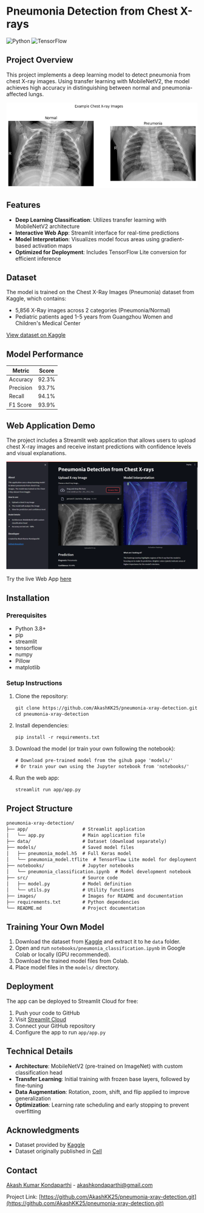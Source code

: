 # Pneumonia Detection from Chest X-rays

![Python](https://img.shields.io/badge/Python-3.8+-blue.svg)
![TensorFlow](https://img.shields.io/badge/TensorFlow-2.13-orange.svg)

## Project Overview

This project implements a deep learning model to detect pneumonia from chest X-ray images. Using transfer learning with MobileNetV2, the model achieves high accuracy in distinguishing between normal and pneumonia-affected lungs.

![Sample X-rays](images/sample_xrays.png)

## Features

- **Deep Learning Classification**: Utilizes transfer learning with MobileNetV2 architecture
- **Interactive Web App**: Streamlit interface for real-time predictions
- **Model Interpretation**: Visualizes model focus areas using gradient-based activation maps
- **Optimized for Deployment**: Includes TensorFlow Lite conversion for efficient inference

## Dataset

The model is trained on the Chest X-Ray Images (Pneumonia) dataset from Kaggle, which contains:
- 5,856 X-Ray images across 2 categories (Pneumonia/Normal)
- Pediatric patients aged 1-5 years from Guangzhou Women and Children's Medical Center

[View dataset on Kaggle](https://www.kaggle.com/datasets/paultimothymooney/chest-xray-pneumonia)

## Model Performance

| Metric | Score |
|--------|-------|
| Accuracy | 92.3% |
| Precision | 93.7% |
| Recall | 94.1% |
| F1 Score | 93.9% |

## Web Application Demo

The project includes a Streamlit web application that allows users to upload chest X-ray images and receive instant predictions with confidence levels and visual explanations.

![Web App Screenshot](images/webapp_screenshot.png)

Try the live Web App [here](https://pneumonia-xray-detection-rg3iw4npjkhxlbjdnsup8w.streamlit.app/)

## Installation

### Prerequisites
- Python 3.8+
- pip
- streamlit
- tensorflow
- numpy
- Pillow
- matplotlib

### Setup Instructions

1. Clone the repository:
   ```
   git clone https://github.com/AkashKK25/pneumonia-xray-detection.git
   cd pneumonia-xray-detection
   ```

2. Install dependencies:
   ```
   pip install -r requirements.txt
   ```

3. Download the model (or train your own following the notebook):
   ```
   # Download pre-trained model from the gihub page 'models/'
   # Or train your own using the Jupyter notebook from 'notebooks/'
   ```

4. Run the web app:
   ```
   streamlit run app/app.py
   ```

## Project Structure

```
pneumonia-xray-detection/
├── app/                    # Streamlit application
│   └── app.py              # Main application file
├── data/                   # Dataset (download separately)
├── models/                 # Saved model files
│   ├── pneumonia_model.h5  # Full Keras model
│   └── pneumonia_model.tflite  # TensorFlow Lite model for deployment
├── notebooks/              # Jupyter notebooks
│   └── pneumonia_classification.ipynb  # Model development notebook
├── src/                    # Source code
│   ├── model.py            # Model definition
│   └── utils.py            # Utility functions
├── images/                 # Images for README and documentation
├── requirements.txt        # Python dependencies
└── README.md               # Project documentation
```

## Training Your Own Model

1. Download the dataset from [Kaggle](https://www.kaggle.com/datasets/paultimothymooney/chest-xray-pneumonia) and extract it to he `data` folder.
2. Open and run `notebooks/pneumonia_classification.ipynb` in Google Colab or locally (GPU recommended).
3. Download the trained model files from Colab.
4. Place model files in the `models/` directory.

## Deployment

The app can be deployed to Streamlit Cloud for free:

1. Push your code to GitHub
2. Visit [Streamlit Cloud](https://streamlit.io/cloud)
3. Connect your GitHub repository
4. Configure the app to run `app/app.py`

## Technical Details

- **Architecture**: MobileNetV2 (pre-trained on ImageNet) with custom classification head
- **Transfer Learning**: Initial training with frozen base layers, followed by fine-tuning
- **Data Augmentation**: Rotation, zoom, shift, and flip applied to improve generalization
- **Optimization**: Learning rate scheduling and early stopping to prevent overfitting

## Acknowledgments

- Dataset provided by [Kaggle](https://www.kaggle.com/datasets/paultimothymooney/chest-xray-pneumonia)
- Dataset originally published in [Cell](https://www.cell.com/cell/fulltext/S0092-8674(18)30154-5)

## Contact

[Akash Kumar Kondaparthi](AkashKK25.github.io/Data-Portfolio) - [akashkondaparthi@gmail.com](mailto:akashkkondaparthi@gmail.com)

Project Link: [https://github.com/AkashKK25/pneumonia-xray-detection.git](https://github.com/AkashKK25/pneumonia-xray-detection.git)
